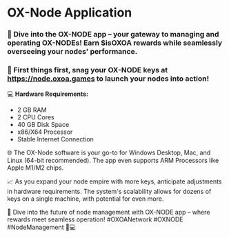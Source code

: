# OX-Node Application

### 🚀 Dive into the OX-NODE app – your gateway to managing and operating OX-NODEs! Earn $isOXOA rewards while seamlessly overseeing your nodes' performance.

### 🔑 First things first, snag your OX-NODE keys at https://node.oxoa.games to launch your nodes into action!

💻 **Hardware Requirements:**
- 2 GB RAM
- 2 CPU Cores
- 40 GB Disk Space
- x86/X64 Processor
- Stable Internet Connection

🌐 The OX-Node software is your go-to for Windows Desktop, Mac, and Linux (64-bit recommended). The app even supports ARM Processors like Apple M1/M2 chips.

📈 As you expand your node empire with more keys, anticipate adjustments in hardware requirements. The system's scalability allows for dozens of keys on a single machine, with potential for even more.

🔗 Dive into the future of node management with OX-NODE app – where rewards meet seamless operation! #OXOANetwork #OXNODE #NodeManagement 🚀💻
